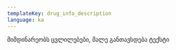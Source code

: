```yaml
---
templateKey: drug_info_description
language: ka
---
```

მიმდინარეობს ცვლილებები, მალე განთავსდება ტექსტი